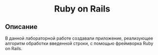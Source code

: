 <h1 align="center">Ruby on Rails</h1>

## Описание

В данной лабораторной работе создавали приложение, реализующее алгоритм обработки введенной строки, с помощью фреймворка Ruby on Rails.


